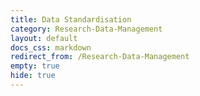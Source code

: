 ```yaml
---
title: Data Standardisation
category: Research-Data-Management
layout: default
docs_css: markdown
redirect_from: /Research-Data-Management
empty: true
hide: true
---
```

